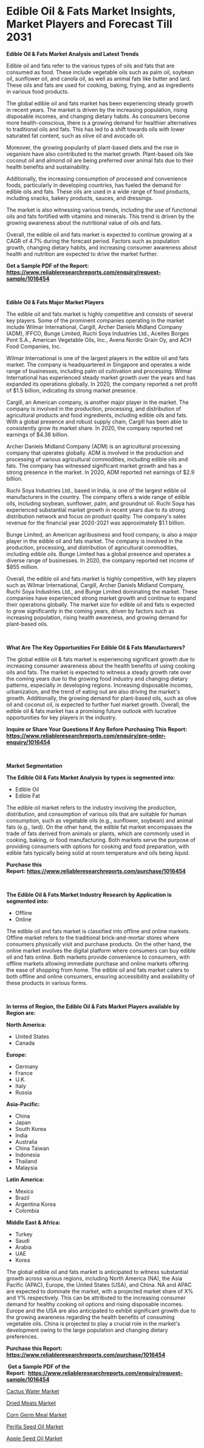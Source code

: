 <p><h1>Edible Oil & Fats Market Insights, Market Players and Forecast Till 2031</h1></p><p><strong>Edible Oil & Fats Market Analysis and Latest Trends</strong></p>
<p><p>Edible oil and fats refer to the various types of oils and fats that are consumed as food. These include vegetable oils such as palm oil, soybean oil, sunflower oil, and canola oil, as well as animal fats like butter and lard. These oils and fats are used for cooking, baking, frying, and as ingredients in various food products.</p><p>The global edible oil and fats market has been experiencing steady growth in recent years. The market is driven by the increasing population, rising disposable incomes, and changing dietary habits. As consumers become more health-conscious, there is a growing demand for healthier alternatives to traditional oils and fats. This has led to a shift towards oils with lower saturated fat content, such as olive oil and avocado oil.</p><p>Moreover, the growing popularity of plant-based diets and the rise in veganism have also contributed to the market growth. Plant-based oils like coconut oil and almond oil are being preferred over animal fats due to their health benefits and sustainability.</p><p>Additionally, the increasing consumption of processed and convenience foods, particularly in developing countries, has fueled the demand for edible oils and fats. These oils are used in a wide range of food products, including snacks, bakery products, sauces, and dressings.</p><p>The market is also witnessing various trends, including the use of functional oils and fats fortified with vitamins and minerals. This trend is driven by the growing awareness about the nutritional value of oils and fats.</p><p>Overall, the edible oil and fats market is expected to continue growing at a CAGR of 4.7% during the forecast period. Factors such as population growth, changing dietary habits, and increasing consumer awareness about health and nutrition are expected to drive the market further.</p></p>
<p><strong>Get a Sample PDF of the Report:&nbsp; <a href="https://www.reliableresearchreports.com/enquiry/request-sample/1016454">https://www.reliableresearchreports.com/enquiry/request-sample/1016454</a></strong></p>
<p>&nbsp;</p>
<p><strong>Edible Oil & Fats Major Market Players</strong></p>
<p><p>The edible oil and fats market is highly competitive and consists of several key players. Some of the prominent companies operating in the market include Wilmar International, Cargill, Archer Daniels Midland Company (ADM), IFFCO, Bunge Limited, Ruchi Soya Industries Ltd., Aceites Borges Pont S.A., American Vegetable Oils, Inc., Avena Nordic Grain Oy, and ACH Food Companies, Inc.</p><p>Wilmar International is one of the largest players in the edible oil and fats market. The company is headquartered in Singapore and operates a wide range of businesses, including palm oil cultivation and processing. Wilmar International has experienced steady market growth over the years and has expanded its operations globally. In 2020, the company reported a net profit of $1.5 billion, indicating its strong market presence.</p><p>Cargill, an American company, is another major player in the market. The company is involved in the production, processing, and distribution of agricultural products and food ingredients, including edible oils and fats. With a global presence and robust supply chain, Cargill has been able to consistently grow its market share. In 2020, the company reported net earnings of $4.36 billion.</p><p>Archer Daniels Midland Company (ADM) is an agricultural processing company that operates globally. ADM is involved in the production and processing of various agricultural commodities, including edible oils and fats. The company has witnessed significant market growth and has a strong presence in the market. In 2020, ADM reported net earnings of $2.9 billion.</p><p>Ruchi Soya Industries Ltd., based in India, is one of the largest edible oil manufacturers in the country. The company offers a wide range of edible oils, including soybean, sunflower, palm, and groundnut oil. Ruchi Soya has experienced substantial market growth in recent years due to its strong distribution network and focus on product quality. The company's sales revenue for the financial year 2020-2021 was approximately $1.1 billion.</p><p>Bunge Limited, an American agribusiness and food company, is also a major player in the edible oil and fats market. The company is involved in the production, processing, and distribution of agricultural commodities, including edible oils. Bunge Limited has a global presence and operates a diverse range of businesses. In 2020, the company reported net income of $855 million.</p><p>Overall, the edible oil and fats market is highly competitive, with key players such as Wilmar International, Cargill, Archer Daniels Midland Company, Ruchi Soya Industries Ltd., and Bunge Limited dominating the market. These companies have experienced strong market growth and continue to expand their operations globally. The market size for edible oil and fats is expected to grow significantly in the coming years, driven by factors such as increasing population, rising health awareness, and growing demand for plant-based oils.</p></p>
<p>&nbsp;</p>
<p><strong>What Are The Key Opportunities For Edible Oil & Fats Manufacturers?</strong></p>
<p><p>The global edible oil & fats market is experiencing significant growth due to increasing consumer awareness about the health benefits of using cooking oils and fats. The market is expected to witness a steady growth rate over the coming years due to the growing food industry and changing dietary patterns, especially in developing regions. Increasing disposable incomes, urbanization, and the trend of eating out are also driving the market's growth. Additionally, the growing demand for plant-based oils, such as olive oil and coconut oil, is expected to further fuel market growth. Overall, the edible oil & fats market has a promising future outlook with lucrative opportunities for key players in the industry.</p></p>
<p><strong>Inquire or Share Your Questions If Any Before Purchasing This Report: <a href="https://www.reliableresearchreports.com/enquiry/pre-order-enquiry/1016454">https://www.reliableresearchreports.com/enquiry/pre-order-enquiry/1016454</a></strong></p>
<p>&nbsp;</p>
<p><strong>Market Segmentation</strong></p>
<p><strong>The Edible Oil & Fats Market Analysis by types is segmented into:</strong></p>
<p><ul><li>Edible Oil</li><li>Edible Fat</li></ul></p>
<p><p>The edible oil market refers to the industry involving the production, distribution, and consumption of various oils that are suitable for human consumption, such as vegetable oils (e.g., sunflower, soybean) and animal fats (e.g., lard). On the other hand, the edible fat market encompasses the trade of fats derived from animals or plants, which are commonly used in cooking, baking, or food manufacturing. Both markets serve the purpose of providing consumers with options for cooking and food preparation, with edible fats typically being solid at room temperature and oils being liquid.</p></p>
<p><strong>Purchase this Report:&nbsp;<a href="https://www.reliableresearchreports.com/purchase/1016454">https://www.reliableresearchreports.com/purchase/1016454</a></strong></p>
<p>&nbsp;</p>
<p><strong>The Edible Oil & Fats Market Industry Research by Application is segmented into:</strong></p>
<p><ul><li>Offline</li><li>Online</li></ul></p>
<p><p>The edible oil and fats market is classified into offline and online markets. Offline market refers to the traditional brick-and-mortar stores where consumers physically visit and purchase products. On the other hand, the online market involves the digital platform where consumers can buy edible oil and fats online. Both markets provide convenience to consumers, with offline markets allowing immediate purchase and online markets offering the ease of shopping from home. The edible oil and fats market caters to both offline and online consumers, ensuring accessibility and availability of these products in various forms.</p></p>
<p>&nbsp;</p>
<p><strong>In terms of Region, the Edible Oil & Fats Market Players available by Region are:</strong></p>
<p>
    <p> <strong> North America: </strong>
        <ul>
            <li>United States</li>
            <li>Canada</li>
        </ul>
        </p> 
    <p> <strong> Europe: </strong>
        <ul>
            <li>Germany</li>
            <li>France</li>
            <li>U.K.</li>
            <li>Italy</li>
            <li>Russia</li>
        </ul>
        </p> 
    <p> <strong> Asia-Pacific: </strong>
        <ul>
            <li>China</li>
            <li>Japan</li>
            <li>South Korea</li>
            <li>India</li>
            <li>Australia</li>
            <li>China Taiwan</li>
            <li>Indonesia</li>
            <li>Thailand</li>
            <li>Malaysia</li>
        </ul>
        </p> 
    <p> <strong> Latin America: </strong>
        <ul>
            <li>Mexico</li>
            <li>Brazil</li>
            <li>Argentina Korea</li>
            <li>Colombia</li>
        </ul>
        </p> 
    <p> <strong> Middle East & Africa: </strong>
        <ul>
            <li>Turkey</li>
            <li>Saudi</li>
            <li>Arabia</li>
            <li>UAE</li>
            <li>Korea</li>
        </ul>
    </p>
    </p>
<p><p>The global edible oil and fats market is anticipated to witness substantial growth across various regions, including North America (NA), the Asia Pacific (APAC), Europe, the United States (USA), and China. NA and APAC are expected to dominate the market, with a projected market share of X% and Y% respectively. This can be attributed to the increasing consumer demand for healthy cooking oil options and rising disposable incomes. Europe and the USA are also anticipated to exhibit significant growth due to the growing awareness regarding the health benefits of consuming vegetable oils. China is projected to play a crucial role in the market's development owing to the large population and changing dietary preferences.</p></p>
<p><strong>Purchase this Report: <a href="https://www.reliableresearchreports.com/purchase/1016454">https://www.reliableresearchreports.com/purchase/1016454</a></strong></p>
<p>&nbsp;<strong>Get a Sample PDF of the Report:&nbsp;&nbsp;<a href="https://www.reliableresearchreports.com/enquiry/request-sample/1016454">https://www.reliableresearchreports.com/enquiry/request-sample/1016454</a></strong></p>
<p><strong></strong></p>
<p><p><a href="https://github.com/ruslanpoljakovrd177/Market-Research-Report-List-2/blob/main/cactus-water-market.md">Cactus Water Market</a></p><p><a href="https://github.com/abbypearson7765/Market-Research-Report-List-2/blob/main/dried-meats-market.md">Dried Meats Market</a></p><p><a href="https://github.com/jonneygiverf/Market-Research-Report-List-2/blob/main/corn-germ-meal-market.md">Corn Germ Meal Market</a></p><p><a href="https://github.com/dziulagalemab/Market-Research-Report-List-2/blob/main/perilla-seed-oil-market.md">Perilla Seed Oil Market</a></p><p><a href="https://github.com/grishafomin4852/Market-Research-Report-List-2/blob/main/apple-seed-oil-market.md">Apple Seed Oil Market</a></p></p>